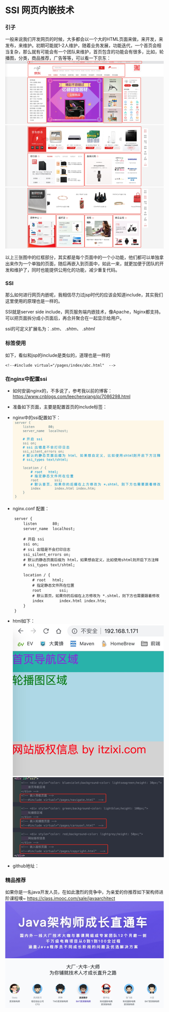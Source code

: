 # SSI 网页内嵌技术
### 引子
一般来说我们开发网页的时候，大多都会以一个大的HTML页面来做，来开发，来发布，来维护。初期可能就1-2人维护，随着业务发展，功能迭代，一个首页会相当复杂，那么就有可能会有一个团队来维护，首页包含的功能会有很多，比如，轮播图，分类，商品推荐，广告等等，可以看一下京东：
![-w1849](media/15807014394180/15807016703210.jpg)
![-w1847](media/15807014394180/15807017139323.jpg)
![-w1846](media/15807014394180/15807017973261.jpg)

以上三张图中的红框部分，其实都是每个页面中的一个小功能，他们都可以单独拿出来作为一个单独的页面，随后再嵌入到页面中，如此一来，就更加便于团队的开发和维护了，同时也能提供公用化的功能，减少重复代码。

### SSI
那么如何进行网页内嵌呢，我相信尽力过jsp时代的应该会知道include，其实我们这里使用的原理也是一样的。

SSI就是server side include，网页服务端内嵌技术，像Apache，Nginx都支持。可以把页面拆分成小页面后，再合并聚合在一起显示给用户。

ssi的可定义扩展名为：*.stm、* *.shtm、* *.shtml*

### 标签使用
如下，看似和jsp的include是类似的，道理也是一样的
```
<!--#include virtual="/pages/index/abc.html"  -->
```

### 在nginx中配置ssi
* 如何安装nginx的，不多说了，参考我以前的博客：
https://www.cnblogs.com/leechenxiang/p/7086298.html

* 准备如下页面，主要是配置首页的include标签：

* nginx中的ssi配置如下：
![-w1103](media/15807014394180/15807189260328.jpg)
* nginx.conf 配置：
```
    server {
        listen       80;
        server_name  localhost;

        # 开启 ssi
        ssi on;
        # ssi 出错是不会打印日志
        ssi_silent_errors on;
        # 默认的静态页面后缀为 html，如果想自定义，比如使用shtml则开启下方注释
        # ssi_types text/shtml;

        location / {
            # root   html;
            # 指定静态文件所在位置
            root        ssi;
            # 默认首页，如果你的后缀在上方修改为 *.shtml，则下方也需要跟着修改
            index       index.html index.htm;
        }
    }
```

* html如下：
![-w382](media/15807014394180/15807190463737.jpg)
![-w1018](media/15807014394180/15807191329667.jpg)

* github地址：

### 精品推荐
如果你是一名java开发人员，在如此激烈的竞争中，为亲爱的你推荐如下架构师进阶课程噢~
https://class.imooc.com/sale/javaarchitect
![-w677](media/15807014394180/15807193548052.jpg)
![-w1059](media/15807014394180/15807193888700.jpg)



